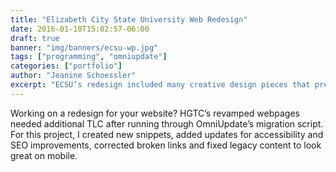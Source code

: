 ```yaml
---
title: "Elizabeth City State University Web Redesign"
date: 2016-01-10T15:02:57-06:00
draft: true
banner: "img/banners/ecsu-wp.jpg"
tags: ["programming", "omniupdate"]
categories: ["portfolio"]
author: "Jeanine Schoessler"
excerpt: "ECSU’s redesign included many creative design pieces that presented fun challenges for implementing in a responsive environment."
---
```


Working on a redesign for your website? HGTC’s revamped webpages needed additional TLC after running through OmniUpdate’s migration script. For this project, I created new snippets, added updates for accessibility and SEO improvements, corrected broken links and fixed legacy content to look great on mobile. 

 